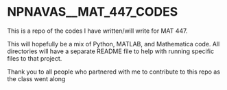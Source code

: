 # NPNAVAS__MAT_447_CODES
This is a repo of the codes I have written/will write for MAT 447.

This will hopefully be a mix of Python, MATLAB, and Mathematica code. 
All directories will have a separate README file to help with running specific files to that project.

Thank you to all people who partnered with me to contribute to this repo as the class went along
